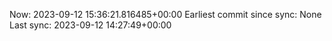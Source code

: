 Now: 2023-09-12 15:36:21.816485+00:00 Earliest commit since sync: None Last sync: 2023-09-12 14:27:49+00:00
